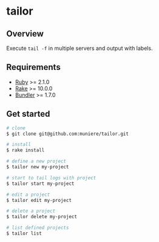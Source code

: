 # tailor

## Overview

Execute `tail -f` in multiple servers and output with labels.

## Requirements

- [Ruby](https://www.ruby-lang.org/) >= 2.1.0
- [Rake](http://docs.seattlerb.org/rake/) >= 10.0.0
- [Bundler](http://bundler.io/) >= 1.7.0

## Get started

```bash
# clone
$ git clone git@github.com:muniere/tailor.git

# install
$ rake install

# define a new project
$ tailor new my-project

# start to tail logs with project
$ tailor start my-project

# edit a project
$ tailor edit my-project

# delete a project
$ tailor delete my-project

# list defined projects
$ tailor list
```
